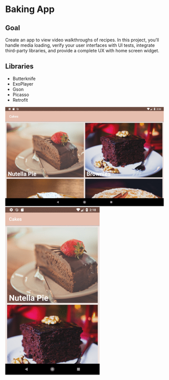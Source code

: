 # Baking App

## Goal

Create an app to view video walkthroughs of recipes. In this project, you’ll handle media loading, verify your user interfaces with UI tests, integrate third-party libraries, and provide a complete UX with home screen widget.

## Libraries

- Butterknife
- ExoPlayer
- Gson
- Picasso
- Retrofit

![Screenshot](tablet.gif)
![Screenshot](phone.gif)
